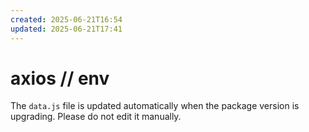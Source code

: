 ```yaml
---
created: 2025-06-21T16:54
updated: 2025-06-21T17:41
---
```

# axios // env

The `data.js` file is updated automatically when the package version is upgrading. Please do not edit it manually.
